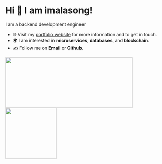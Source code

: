 # Hi 👋 I am imalasong! 
I am a backend development engineer

- 🌐 Visit my [portfolio website](https://imalasong.github.io) for more information and to get in touch.
- 🌍 I am interested in **microservices**, **databases**, and **blockchain**.
- ✍️ Follow me on **Email** or **Github**.


<p align="left">
  <a href="https://imalasong.github.io"><img src="https://github-readme-stats.vercel.app/api?username=imalasong&show_icons=true&theme=bear&hide_border=true" width="400" align="center" height="160"/></a>
  <a href="https://imalasong.github.io"><img src="https://github-readme-stats.vercel.app/api/top-langs/?username=imalasong&layout=compact&theme=bear&hide_border=true&langs_count=10&hide=html,javascript,css,freemarker,scss" align="center" height="160" /></a>
</p>
